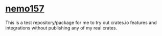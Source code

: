 # [nemo157](https://nemo157.com)

This is a test repository/package for me to try out crates.io features and
integrations without publishing any of my real crates.
